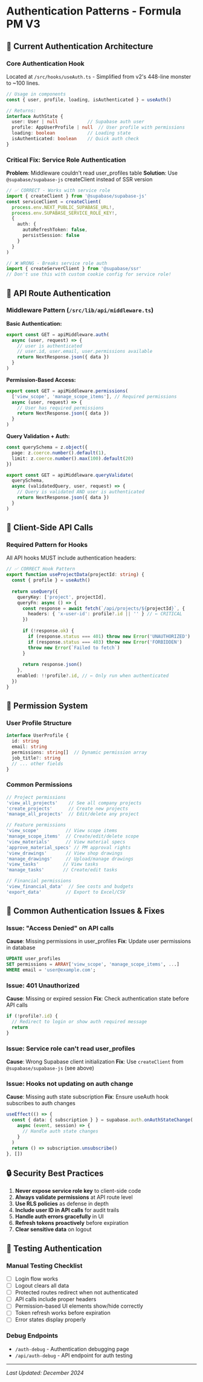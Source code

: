 # Authentication Patterns - Formula PM V3

## 🔐 Current Authentication Architecture

### Core Authentication Hook
Located at `/src/hooks/useAuth.ts` - Simplified from v2's 448-line monster to ~100 lines.

```typescript
// Usage in components
const { user, profile, loading, isAuthenticated } = useAuth()

// Returns:
interface AuthState {
  user: User | null           // Supabase auth user
  profile: AppUserProfile | null  // User profile with permissions
  loading: boolean            // Loading state
  isAuthenticated: boolean    // Quick auth check
}
```

### Critical Fix: Service Role Authentication
**Problem**: Middleware couldn't read user_profiles table
**Solution**: Use `@supabase/supabase-js` createClient instead of SSR version

```typescript
// ✅ CORRECT - Works with service role
import { createClient } from '@supabase/supabase-js'
const serviceClient = createClient(
  process.env.NEXT_PUBLIC_SUPABASE_URL!,
  process.env.SUPABASE_SERVICE_ROLE_KEY!,
  {
    auth: {
      autoRefreshToken: false,
      persistSession: false
    }
  }
)

// ❌ WRONG - Breaks service role auth
import { createServerClient } from '@supabase/ssr'
// Don't use this with custom cookie config for service role!
```

## 📡 API Route Authentication

### Middleware Pattern (`/src/lib/api/middleware.ts`)

**Basic Authentication:**
```typescript
export const GET = apiMiddleware.auth(
  async (user, request) => {
    // user is authenticated
    // user.id, user.email, user.permissions available
    return NextResponse.json({ data })
  }
)
```

**Permission-Based Access:**
```typescript
export const GET = apiMiddleware.permissions(
  ['view_scope', 'manage_scope_items'], // Required permissions
  async (user, request) => {
    // User has required permissions
    return NextResponse.json({ data })
  }
)
```

**Query Validation + Auth:**
```typescript
const querySchema = z.object({
  page: z.coerce.number().default(1),
  limit: z.coerce.number().max(100).default(20)
})

export const GET = apiMiddleware.queryValidate(
  querySchema,
  async (validatedQuery, user, request) => {
    // Query is validated AND user is authenticated
    return NextResponse.json({ data })
  }
)
```

## 🎣 Client-Side API Calls

### Required Pattern for Hooks
All API hooks MUST include authentication headers:

```typescript
// ✅ CORRECT Hook Pattern
export function useProjectData(projectId: string) {
  const { profile } = useAuth()
  
  return useQuery({
    queryKey: ['project', projectId],
    queryFn: async () => {
      const response = await fetch(`/api/projects/${projectId}`, {
        headers: { 'x-user-id': profile?.id || '' } // ← CRITICAL
      })
      
      if (!response.ok) {
        if (response.status === 401) throw new Error('UNAUTHORIZED')
        if (response.status === 403) throw new Error('FORBIDDEN')
        throw new Error(`Failed to fetch`)
      }
      
      return response.json()
    },
    enabled: !!profile?.id, // ← Only run when authenticated
  })
}
```

## 🔑 Permission System

### User Profile Structure
```typescript
interface UserProfile {
  id: string
  email: string
  permissions: string[]  // Dynamic permission array
  job_title?: string
  // ... other fields
}
```

### Common Permissions
```typescript
// Project permissions
'view_all_projects'    // See all company projects
'create_projects'      // Create new projects
'manage_all_projects'  // Edit/delete any project

// Feature permissions
'view_scope'          // View scope items
'manage_scope_items'  // Create/edit/delete scope
'view_materials'      // View material specs
'approve_material_specs' // PM approval rights
'view_drawings'       // View shop drawings
'manage_drawings'     // Upload/manage drawings
'view_tasks'         // View tasks
'manage_tasks'       // Create/edit tasks

// Financial permissions
'view_financial_data'  // See costs and budgets
'export_data'         // Export to Excel/CSV
```

## 🐛 Common Authentication Issues & Fixes

### Issue: "Access Denied" on API calls
**Cause**: Missing permissions in user_profiles
**Fix**: Update user permissions in database
```sql
UPDATE user_profiles 
SET permissions = ARRAY['view_scope', 'manage_scope_items', ...]
WHERE email = 'user@example.com';
```

### Issue: 401 Unauthorized
**Cause**: Missing or expired session
**Fix**: Check authentication state before API calls
```typescript
if (!profile?.id) {
  // Redirect to login or show auth required message
  return
}
```

### Issue: Service role can't read user_profiles
**Cause**: Wrong Supabase client initialization
**Fix**: Use `createClient` from `@supabase/supabase-js` (see above)

### Issue: Hooks not updating on auth change
**Cause**: Missing auth state subscription
**Fix**: Ensure useAuth hook subscribes to auth changes
```typescript
useEffect(() => {
  const { data: { subscription } } = supabase.auth.onAuthStateChange(
    async (event, session) => {
      // Handle auth state changes
    }
  )
  return () => subscription.unsubscribe()
}, [])
```

## 🔒 Security Best Practices

1. **Never expose service role key** to client-side code
2. **Always validate permissions** at API route level
3. **Use RLS policies** as defense in depth
4. **Include user ID in API calls** for audit trails
5. **Handle auth errors gracefully** in UI
6. **Refresh tokens proactively** before expiration
7. **Clear sensitive data** on logout

## 📝 Testing Authentication

### Manual Testing Checklist
- [ ] Login flow works
- [ ] Logout clears all data
- [ ] Protected routes redirect when not authenticated
- [ ] API calls include proper headers
- [ ] Permission-based UI elements show/hide correctly
- [ ] Token refresh works before expiration
- [ ] Error states display properly

### Debug Endpoints
- `/auth-debug` - Authentication debugging page
- `/api/auth-debug` - API endpoint for auth testing

---
*Last Updated: December 2024*
